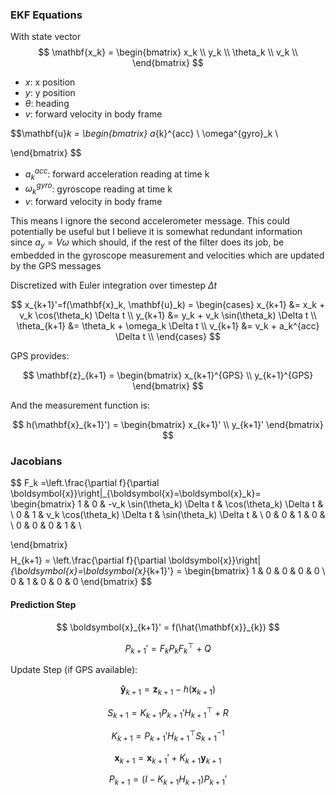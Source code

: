### EKF Equations
With state vector
$$
\mathbf{x_k} = 
\begin{bmatrix}
x_k \\
y_k \\
\theta_k \\
v_k \\
\end{bmatrix}
$$

* $x$: x position
* $y$: y position
* $\theta$: heading
* $v$: forward velocity in body frame

$$\mathbf{u}_k = 
\begin{bmatrix}
a_{k}^{acc} \\
\omega^{gyro}_k \\

\end{bmatrix}
$$

* $a_{k}^{acc}$: forward acceleration reading at time k
* $\omega^{gyro}_k$: gyroscope reading at time k
* $v$: forward velocity in body frame

This means I ignore the second accelerometer message. This could potentially be useful but I believe it is somewhat redundant information since $a_y=V\omega$ which should, if the rest of the filter does its job, be embedded in the gyroscope measurement and velocities which are updated by the GPS messages

Discretized with Euler integration over timestep $\Delta t$

$$
x_{k+1}'=f(\mathbf{x}_k, \mathbf{u}_k) =
\begin{cases}
x_{k+1} &= x_k + v_k \cos(\theta_k) \Delta t \\
y_{k+1} &= y_k + v_k \sin(\theta_k) \Delta t \\
\theta_{k+1} &= \theta_k + \omega_k \Delta t \\
v_{k+1} &= v_k + a_k^{acc} \Delta t \\
\end{cases}
$$





GPS provides:

$$
\mathbf{z}_{k+1} =
\begin{bmatrix}
x_{k+1}^{GPS} \\
y_{k+1}^{GPS}
\end{bmatrix}
$$



And the measurement function is:

$$
h(\mathbf{x}_{k+1}') =
\begin{bmatrix}
x_{k+1}' \\
y_{k+1}'
\end{bmatrix}
$$


### Jacobians
$$
F_k =\left.\frac{\partial f}{\partial \boldsymbol{x}}\right|_{\boldsymbol{x}=\boldsymbol{x}_k}= 
\begin{bmatrix}
1 & 0 & -v_k \sin(\theta_k) \Delta t & \cos(\theta_k) \Delta t & \\
0 & 1 &  v_k \cos(\theta_k) \Delta t & \sin(\theta_k) \Delta t & \\
0 & 0 & 1 & 0 & \\
0 & 0 & 0 & 1 & \\

\end{bmatrix}
$$
$$
H_{k+1} = \left.\frac{\partial f}{\partial \boldsymbol{x}}\right|_{\boldsymbol{x}=\boldsymbol{x}_{k+1}'} =
\begin{bmatrix}
1 & 0 & 0 & 0 & 0 \\
0 & 1 & 0 & 0 & 0
\end{bmatrix}
$$



#### Prediction Step

$$
\boldsymbol{x}_{k+1}' = f(\hat{\mathbf{x}}_{k})
$$

$$
P_{k+1}' = F_k P_k F_k^\top + Q
$$

Update Step (if GPS available):

$$
\mathbf{\hat{y}}_{k+1} = \mathbf{z}_{k+1} - h(\mathbf{x}_{k+1})
$$

$$
S_{k+1} = K_{k+1} P_{k+1}' H_{k+1}^\top + R
$$

$$
K_{k+1} = P_{k+1}' H_{k+1}^\top S_{k+1}^{-1}
$$

$$
\mathbf{x}_{k+1} = \mathbf{x}_{k+1}' + K_{k+1} \mathbf{y}_{k+1}
$$

$$
P_{k+1} = (I - K_{k+1} H_{k+1}) P_{k+1}'
$$

